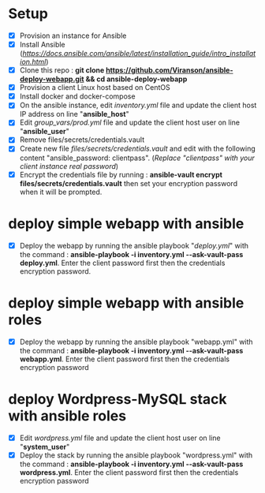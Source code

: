 
# Setup
- [x] Provision an instance for Ansible
- [x] Install Ansible (*https://docs.ansible.com/ansible/latest/installation_guide/intro_installation.html*)
- [x] Clone this repo : **git clone https://github.com/Viranson/ansible-deploy-webapp.git && cd ansible-deploy-webapp**
 - [x] Provision a client Linux host based on CentOS
 - [x]  Install docker and docker-compose
 - [x] On the ansible instance, edit *inventory.yml* file and update the client host IP address on line "**ansible_host**"
 - [x] Edit *group_vars/prod.yml* file and update the client host user on line "**ansible_user**"
 - [x] Remove files/secrets/credentials.vault
 - [x] Create new file *files/secrets/credentials.vault* and edit with the following content "ansible_password: clientpass". (*Replace "clientpass" with your client instance real password*)
 - [x] Encrypt the credentials file by running : **ansible-vault encrypt files/secrets/credentials.vault** then set your encryption password when it will be prompted.

# deploy simple webapp with ansible
 - [x] Deploy the webapp by running the ansible playbook "*deploy.yml*" with the command : **ansible-playbook -i inventory.yml --ask-vault-pass deploy.yml**. Enter the client password first then the credentials encryption password.

# deploy simple webapp with ansible roles
 - [x] Deploy the webapp by running the ansible playbook "webapp.yml" with the command : **ansible-playbook -i inventory.yml --ask-vault-pass webapp.yml**. Enter the client password first then the credentials encryption password

# deploy Wordpress-MySQL stack with ansible roles
 - [x] Edit *wordpress.yml* file and update the client host user on line "**system_user**"
 - [x] Deploy the stack by running the ansible playbook "wordpress.yml" with the command : **ansible-playbook -i inventory.yml --ask-vault-pass wordpress.yml**. Enter the client password first then the credentials encryption password

